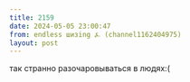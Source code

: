 ```yaml
---
title: 2159
date: 2024-05-05 23:00:47
from: endless шизing ⍼ (channel1162404975)
layout: post
---
```


так странно разочаровываться в людях:(
